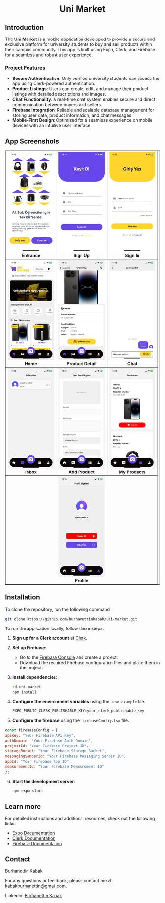

<div align="center">

  <h1>
    Uni Market
  </h1>
  
</div>

## Introduction

The **Uni Market** is a mobile application developed to provide a secure and exclusive platform for university students to buy and sell products within their campus community. This app is built using Expo, Clerk, and Firebase for a seamless and robust user experience.

### Project Features

- **Secure Authentication**: Only verified university students can access the app using Clerk-powered authentication.
- **Product Listings**: Users can create, edit, and manage their product listings with detailed descriptions and images.
- **Chat Functionality**: A real-time chat system enables secure and direct communication between buyers and sellers.
- **Firebase Integration**: Reliable and scalable database management for storing user data, product information, and chat messages.
- **Mobile-First Design**: Optimized for a seamless experience on mobile devices with an intuitive user interface.

## App Screenshots

<table align="center" border="1" cellpadding="5">
  <tr>
    <td align="center">
      <img src="./assets/screenshots/entrance.png" alt="Entrance" width="150"><br>
      <b>Entrance</b>
    </td>
    <td align="center">
      <img src="./assets/screenshots/signup.png" alt="Sign Up" width="150"><br>
      <b>Sign Up</b>
    </td>
    <td align="center">
      <img src="./assets/screenshots/signin.png" alt="Sign In" width="150"><br>
      <b>Sign In</b>
    </td>
  </tr>
  <tr>
    <td align="center">
      <img src="./assets/screenshots/home.png" alt="Home" width="150"><br>
      <b>Home</b>
    </td>
    <td align="center">
      <img src="./assets/screenshots/productdetail.png" alt="Product Detail" width="150"><br>
      <b>Product Detail</b>
    </td>
    <td align="center">
      <img src="./assets/screenshots/chat.png" alt="Chat" width="150"><br>
      <b>Chat</b>
    </td>
  </tr>
  <tr>
    <td align="center">
      <img src="./assets/screenshots/inbox.png" alt="Inbox" width="150"><br>
      <b>Inbox</b>
    </td>
    <td align="center">
      <img src="./assets/screenshots/addproduct.png" alt="Add Product" width="150"><br>
      <b>Add Product</b>
    </td>
    <td align="center">
      <img src="./assets/screenshots/myproducts.png" alt="My Products" width="150"><br>
      <b>My Products</b>
    </td>
  </tr>
  <tr>
    <td align="center" colspan="3">
      <img src="./assets/screenshots/profile.png" alt="Profile" width="150"><br>
      <b>Profile</b>
    </td>
  </tr>
</table>

## Installation

To clone the repository, run the following command:

```sh
git clone https://github.com/burhanettinkabak/uni-market.git
```

To run the application locally, follow these steps:

1. **Sign up for a Clerk account** at [Clerk](https://dashboard.clerk.com/sign-up).

2. **Set up Firebase**:
   - Go to the [Firebase Console](https://console.firebase.google.com/) and create a project.
   - Download the required Firebase configuration files and place them in the project.

3. **Install dependencies**:
   ```sh
   cd uni-market
   npm install
   ```

4. **Configure the environment variables** using the `.env.example` file.
   ```js
   EXPO_PUBLIC_CLERK_PUBLISHABLE_KEY=your_clerk_publishable_key
   ```
5. **Configure the firebase** using the `firebaseConfig.tsx` file.
  ```js
  const firebaseConfig = {
  apiKey: "Your Firebase API Key",
  authDomain: "Your Firebase Auth Domain",
  projectId: "Your Firebase Project ID",
  storageBucket: "Your Firebase Storage Bucket",
  messagingSenderId: "Your Firebase Messaging Sender ID",
  appId: "Your Firebase App ID",
  measurementId: "Your Firebase Measurement ID"
  };
  ```
6. **Start the development server**:
   
   ```sh
   npm expo start
   ```

## Learn more

For detailed instructions and additional resources, check out the following links:

- [Expo Documentation](https://docs.expo.dev/)
- [Clerk Documentation](https://clerk.com/docs/)
- [Firebase Documentation](https://firebase.google.com/docs/)

## Contact

Burhanettin Kabak

For any questions or feedback, please contact me at [kabakburhanettin@gmail.com](mailto:kabakburhanettin@gmail.com).

Linkedin: [Burhanettin Kabak](https://www.linkedin.com/in/burhanettin-kabak-5aab731a4/)
